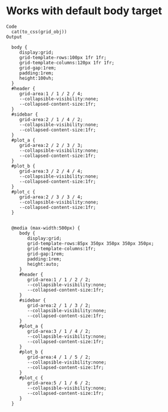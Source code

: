 # Works with default body target

    Code
      cat(to_css(grid_obj))
    Output
      
      body {
         display:grid;
         grid-template-rows:100px 1fr 1fr;
         grid-template-columns:120px 1fr 1fr;
         grid-gap:1rem;
         padding:1rem;
         height:100vh;
      }
      #header {
         grid-area:1 / 1 / 2 / 4;
         --collapsible-visibility:none;
         --collapsed-content-size:1fr;
      }
      #sidebar {
         grid-area:2 / 1 / 4 / 2;
         --collapsible-visibility:none;
         --collapsed-content-size:1fr;
      }
      #plot_a {
         grid-area:2 / 2 / 3 / 3;
         --collapsible-visibility:none;
         --collapsed-content-size:1fr;
      }
      #plot_b {
         grid-area:3 / 2 / 4 / 4;
         --collapsible-visibility:none;
         --collapsed-content-size:1fr;
      }
      #plot_c {
         grid-area:2 / 3 / 3 / 4;
         --collapsible-visibility:none;
         --collapsed-content-size:1fr;
      }
      
      
      @media (max-width:500px) {
         body {
            display:grid;
            grid-template-rows:85px 350px 350px 350px 350px;
            grid-template-columns:1fr;
            grid-gap:1rem;
            padding:1rem;
            height:auto;
         }
         #header {
            grid-area:1 / 1 / 2 / 2;
            --collapsible-visibility:none;
            --collapsed-content-size:1fr;
         }
         #sidebar {
            grid-area:2 / 1 / 3 / 2;
            --collapsible-visibility:none;
            --collapsed-content-size:1fr;
         }
         #plot_a {
            grid-area:3 / 1 / 4 / 2;
            --collapsible-visibility:none;
            --collapsed-content-size:1fr;
         }
         #plot_b {
            grid-area:4 / 1 / 5 / 2;
            --collapsible-visibility:none;
            --collapsed-content-size:1fr;
         }
         #plot_c {
            grid-area:5 / 1 / 6 / 2;
            --collapsible-visibility:none;
            --collapsed-content-size:1fr;
         }
      }
      

